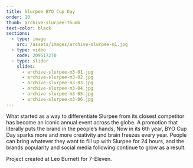 ```yaml
---
title: Slurpee BYO Cup Day
order: 10
thumb: archive-slurpee-thumb
text-color: black
sections:
  - type: image
    src: /assets/images/archive-slurpee-m1.jpg
  - type: video
    code: 209517270
  - type: slider
    slides:
      - archive-slurpee-m3-01.jpg
      - archive-slurpee-m3-02.jpg
      - archive-slurpee-m3-03.jpg
      - archive-slurpee-m3-04.jpg
      - archive-slurpee-m3-05.jpg
      - archive-slurpee-m3-06.jpg
---
```

What started as a way to differentiate Slurpee from its closest competitor has become an iconic annual event across the globe. A promotion that literally puts the brand in the people’s hands, Now in its 6th year, BYO Cup Day sparks more and more creativity and brain freezes every year. People can bring whatever they want to fill up with Slurpee for 24 hours, and the brands popularity and social media following continue to grow as a result.

Project created at Leo Burnett for 7-Eleven.
